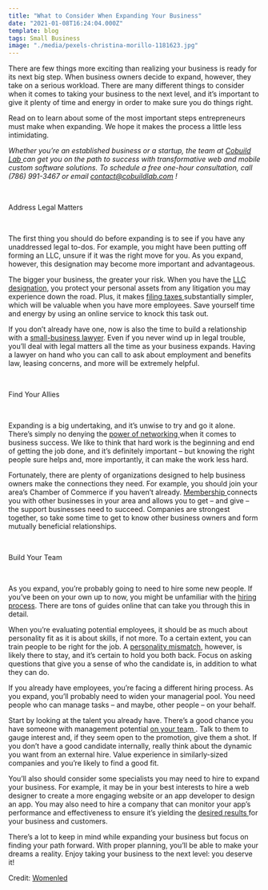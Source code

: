 ```yaml
---
title: "What to Consider When Expanding Your Business"
date: "2021-01-08T16:24:04.000Z"
template: blog
tags: Small Business
image: "./media/pexels-christina-morillo-1181623.jpg"
---
```


There are few things more exciting than realizing your business is ready for its next big step. When business owners decide to expand, however, they take on a serious workload. There are many different things to consider when it comes to taking your business to the next level, and it’s important to give it plenty of time and energy in order to make sure you do things right. 

Read on to learn about some of the most important steps entrepreneurs must make when expanding. We hope it makes the process a little less intimidating. 

*Whether you’re an established business or a startup, the team at <a target="_blank" href="https://cobuildlab.com/">  Cobuild Lab </a> can get you on the path to success with transformative web and mobile custom software solutions. To schedule a free one-hour consultation, call (786) 991-3467 or email <a target="_blank" href="contact@cobuildlab.com">   contact@cobuildlab.com </a>!*

<Br>

<title-2>Address Legal Matters</title-2>

<Br>

The first thing you should do before expanding is to see if you have any unaddressed legal to-dos. For example, you might have been putting off forming an LLC, unsure if it was the right move for you. As you expand, however, this designation may become more important and advantageous. 

The bigger your business, the greater your risk. When you have the <a target="_blank" href="https://www.zenbusiness.com/llc/">   LLC designation</a>, you protect your personal assets from any litigation you may experience down the road. Plus, it makes <a target="_blank" href="https://www.irs.gov/businesses/small-businesses-self-employed/understanding-employment-taxes">  filing taxes </a> substantially simpler, which will be valuable when you have more employees. Save yourself time and energy by using an online service to knock this task out. 

If you don’t already have one, now is also the time to build a relationship with a <a target="_blank" href="https://www.irs.gov/businesses/small-businesses-self-employed/understanding-employment-taxes">   small-business lawyer</a>. Even if you never wind up in legal trouble, you’ll deal with legal matters all the time as your business expands. Having a lawyer on hand who you can call to ask about employment and benefits law, leasing concerns, and more will be extremely helpful. 

<Br>

<title-2>Find Your Allies</title-2>

<Br>

Expanding is a big undertaking, and it’s unwise to try and go it alone. There’s simply no denying the <a target="_blank" href="https://business.tutsplus.com/tutorials/professional-networking--cms-26929">  power of networking </a> when it comes to business success. We like to think that hard work is the beginning and end of getting the job done, and it’s definitely important – but knowing the right people sure helps and, more importantly, it can make the work less hard. 

Fortunately, there are plenty of organizations designed to help business owners make the connections they need. For example, you should join your area’s Chamber of Commerce if you haven’t already. <a target="_blank" href="https://www.westjordanchamber.com/member-benefits/">   Membership </a> connects you with other businesses in your area and allows you to get – and give – the support businesses need to succeed. Companies are strongest together, so take some time to get to know other business owners and form mutually beneficial relationships.

<Br>

<title-2>Build Your Team</title-2>

<Br>

As you expand, you’re probably going to need to hire some new people. If you’ve been on your own up to now, you might be unfamiliar with the <a target="_blank" href="https://www.nolo.com/legal-encyclopedia/hiring-first-employee-13-things-29463.html">   hiring process</a>. There are tons of guides online that can take you through this in detail. 

When you’re evaluating potential employees, it should be as much about personality fit as it is about skills, if not more. To a certain extent, you can train people to be right for the job. A <a target="_blank" href="https://www.glassdoor.com/employers/blog/why-recruiting-for-personality-matters/">  personality mismatch</a>, however, is likely there to stay, and it’s certain to hold you both back. Focus on asking questions that give you a sense of who the candidate is, in addition to what they can do. 

If you already have employees, you’re facing a different hiring process. As you expand, you’ll probably need to widen your managerial pool. You need people who can manage tasks – and maybe, other people – on your behalf. 

Start by looking at the talent you already have. There’s a good chance you have someone with management potential <a target="_blank" href="https://sbshrs.adpinfo.com/blog/internal-vs-external-hires-pros-cons-considerations">   on your team </a>. Talk to them to gauge interest and, if they seem open to the promotion, give them a shot. If you don’t have a good candidate internally, really think about the dynamic you want from an external hire. Value experience in similarly-sized companies and you’re likely to find a good fit. 

You’ll also should consider some specialists you may need to hire to expand your business. For example, it may be in your best interests to hire a web designer to create a more engaging website or an app developer to design an app. You may also need to hire a company that can monitor your app’s performance and effectiveness to ensure it’s yielding the <a target="_blank" href="https://www.aternity.com/faq/what-is-apm/">  desired results </a> for your business and customers. 

There’s a lot to keep in mind while expanding your business but focus on finding your path forward. With proper planning, you’ll be able to make your dreams a reality. Enjoy taking your business to the next level: you deserve it!


Credit: <a target="_blank" href="http://womenled.org/">   Womenled </a>
